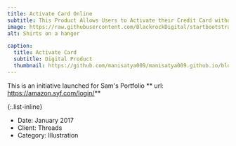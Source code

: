 ```yaml
---
title: Activate Card Online
subtitle: This Product Allows Users to Activate their Credit Card without Reaching out to Customer Service
image: https://raw.githubusercontent.com/BlackrockDigital/startbootstrap-agency/master/src/assets/img/portfolio/01-full.jpg
alt: Shirts on a hanger

caption:
  title: Activate Card
  subtitle: Digital Product
  thumbnail: https://github.com/manisatya009/manisatya009.github.io/blob/master/assets/img/portfolio/Activate%20Card.JPG
---
```

This is an initiative launched for Sam's Portfolio  ** url: https://amazon.syf.com/login/**

{:.list-inline}
- Date: January 2017
- Client: Threads
- Category: Illustration

